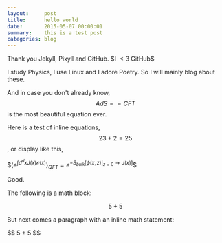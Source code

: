 ```yaml
---
layout:     post
title:      hello world
date:       2015-05-07 00:00:01
summary:    this is a test post
categories: blog
---
```


Thank you Jekyll, Pixyll and GitHub. \$$\text{I}\;<3\;\text{GitHub}$$

I study Physics, I use Linux and I adore Poetry. So I will mainly blog about these.

And in case you don't already know, $$AdS==CFT$$ is the most beautiful equation ever.

Here is a test of inline equations, $$23+2=25$$, or display like this,

\$$\langle e^{\int d^d x J(x) \mathcal{O}(x)}\rangle_{QFT}=e^{-S_{bulk}[\phi(x,z)|_{z=0}\rightarrow J(x)]}$$

Good.

The following is a math block:

$$ 5 + 5 $$

But next comes a paragraph with an inline math statement:

\$$ 5 + 5 $$